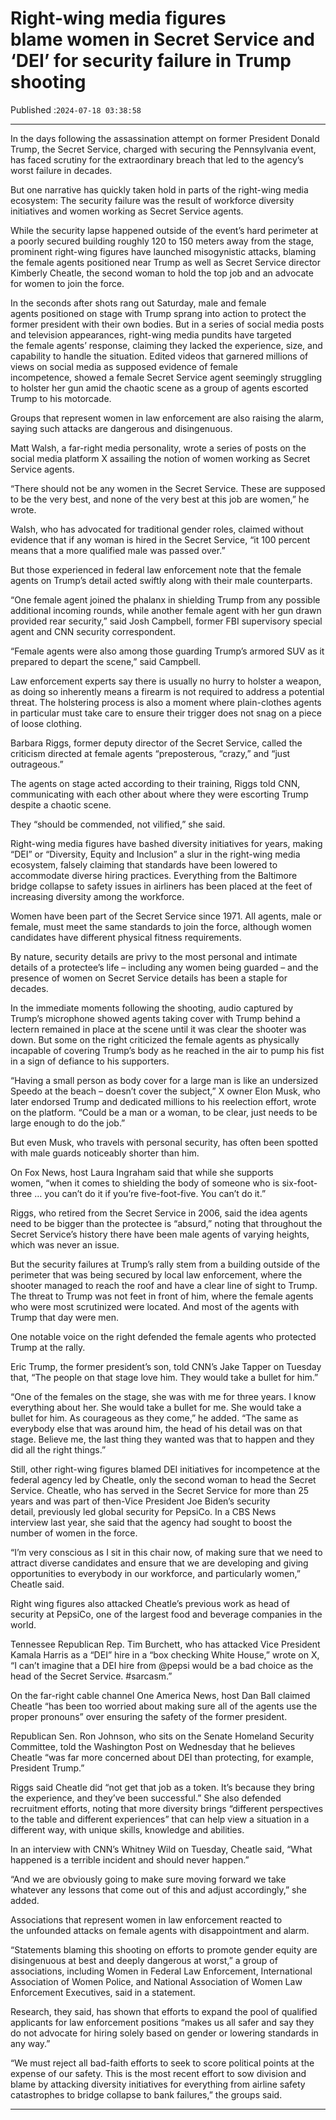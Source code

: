 # Right-wing media figures blame women in Secret Service and ‘DEI’ for security failure in Trump shooting

Published :`2024-07-18 03:38:58`

---

In the days following the assassination attempt on former President Donald Trump, the Secret Service, charged with securing the Pennsylvania event, has faced scrutiny for the extraordinary breach that led to the agency’s worst failure in decades.

But one narrative has quickly taken hold in parts of the right-wing media ecosystem: The security failure was the result of workforce diversity initiatives and women working as Secret Service agents.

While the security lapse happened outside of the event’s hard perimeter at a poorly secured building roughly 120 to 150 meters away from the stage, prominent right-wing figures have launched misogynistic attacks, blaming the female agents positioned near Trump as well as Secret Service director Kimberly Cheatle, the second woman to hold the top job and an advocate for women to join the force.

In the seconds after shots rang out Saturday, male and female agents positioned on stage with Trump sprang into action to protect the former president with their own bodies. But in a series of social media posts and television appearances, right-wing media pundits have targeted the female agents’ response, claiming they lacked the experience, size, and capability to handle the situation. Edited videos that garnered millions of views on social media as supposed evidence of female incompetence, showed a female Secret Service agent seemingly struggling to holster her gun amid the chaotic scene as a group of agents escorted Trump to his motorcade.

Groups that represent women in law enforcement are also raising the alarm, saying such attacks are dangerous and disingenuous.

Matt Walsh, a far-right media personality, wrote a series of posts on the social media platform X assailing the notion of women working as Secret Service agents.

“There should not be any women in the Secret Service. These are supposed to be the very best, and none of the very best at this job are women,” he wrote.

Walsh, who has advocated for traditional gender roles, claimed without evidence that if any woman is hired in the Secret Service, “it 100 percent means that a more qualified male was passed over.”

But those experienced in federal law enforcement note that the female agents on Trump’s detail acted swiftly along with their male counterparts.

“One female agent joined the phalanx in shielding Trump from any possible additional incoming rounds, while another female agent with her gun drawn provided rear security,” said Josh Campbell, former FBI supervisory special agent and CNN security correspondent.

“Female agents were also among those guarding Trump’s armored SUV as it prepared to depart the scene,” said Campbell.

Law enforcement experts say there is usually no hurry to holster a weapon, as doing so inherently means a firearm is not required to address a potential threat. The holstering process is also a moment where plain-clothes agents in particular must take care to ensure their trigger does not snag on a piece of loose clothing.

Barbara Riggs, former deputy director of the Secret Service, called the criticism directed at female agents “preposterous, “crazy,” and “just outrageous.”

The agents on stage acted according to their training, Riggs told CNN, communicating with each other about where they were escorting Trump despite a chaotic scene.

They “should be commended, not vilified,” she said.

Right-wing media figures have bashed diversity initiatives for years, making “DEI” or “Diversity, Equity and Inclusion” a slur in the right-wing media ecosystem, falsely claiming that standards have been lowered to accommodate diverse hiring practices. Everything from the Baltimore bridge collapse to safety issues in airliners has been placed at the feet of increasing diversity among the workforce.

Women have been part of the Secret Service since 1971. All agents, male or female, must meet the same standards to join the force, although women candidates have different physical fitness requirements.

By nature, security details are privy to the most personal and intimate details of a protectee’s life – including any women being guarded – and the presence of women on Secret Service details has been a staple for decades.

In the immediate moments following the shooting, audio captured by Trump’s microphone showed agents taking cover with Trump behind a lectern remained in place at the scene until it was clear the shooter was down. But some on the right criticized the female agents as physically incapable of covering Trump’s body as he reached in the air to pump his fist in a sign of defiance to his supporters.

“Having a small person as body cover for a large man is like an undersized Speedo at the beach – doesn’t cover the subject,” X owner Elon Musk, who later endorsed Trump and dedicated millions to his reelection effort, wrote on the platform. “Could be a man or a woman, to be clear, just needs to be large enough to do the job.”

But even Musk, who travels with personal security, has often been spotted with male guards noticeably shorter than him.

On Fox News, host Laura Ingraham said that while she supports women, “when it comes to shielding the body of someone who is six-foot-three … you can’t do it if you’re five-foot-five. You can’t do it.”

Riggs, who retired from the Secret Service in 2006, said the idea agents need to be bigger than the protectee is “absurd,” noting that throughout the Secret Service’s history there have been male agents of varying heights, which was never an issue.

But the security failures at Trump’s rally stem from a building outside of the perimeter that was being secured by local law enforcement, where the shooter managed to reach the roof and have a clear line of sight to Trump. The threat to Trump was not feet in front of him, where the female agents who were most scrutinized were located. And most of the agents with Trump that day were men.

One notable voice on the right defended the female agents who protected Trump at the rally.

Eric Trump, the former president’s son, told CNN’s Jake Tapper on Tuesday that, “The people on that stage love him. They would take a bullet for him.”

“One of the females on the stage, she was with me for three years. I know everything about her. She would take a bullet for me. She would take a bullet for him. As courageous as they come,” he added. “The same as everybody else that was around him, the head of his detail was on that stage. Believe me, the last thing they wanted was that to happen and they did all the right things.”

Still, other right-wing figures blamed DEI initiatives for incompetence at the federal agency led by Cheatle, only the second woman to head the Secret Service. Cheatle, who has served in the Secret Service for more than 25 years and was part of then-Vice President Joe Biden’s security detail, previously led global security for PepsiCo. In a CBS News interview last year, she said that the agency had sought to boost the number of women in the force.

“I’m very conscious as I sit in this chair now, of making sure that we need to attract diverse candidates and ensure that we are developing and giving opportunities to everybody in our workforce, and particularly women,” Cheatle said.

Right wing figures also attacked Cheatle’s previous work as head of security at PepsiCo, one of the largest food and beverage companies in the world.

Tennessee Republican Rep. Tim Burchett, who has attacked Vice President Kamala Harris as a “DEI” hire in a “box checking White House,” wrote on X, “I can’t imagine that a DEI hire from @pepsi would be a bad choice as the head of the Secret Service. #sarcasm.”

On the far-right cable channel One America News, host Dan Ball claimed Cheatle “has been too worried about making sure all of the agents use the proper pronouns” over ensuring the safety of the former president.

Republican Sen. Ron Johnson, who sits on the Senate Homeland Security Committee, told the Washington Post on Wednesday that he believes Cheatle “was far more concerned about DEI than protecting, for example, President Trump.”

Riggs said Cheatle did “not get that job as a token. It’s because they bring the experience, and they’ve been successful.” She also defended recruitment efforts, noting that more diversity brings “different perspectives to the table and different experiences” that can help view a situation in a different way, with unique skills, knowledge and abilities.

In an interview with CNN’s Whitney Wild on Tuesday, Cheatle said, “What happened is a terrible incident and should never happen.”

“And we are obviously going to make sure moving forward we take whatever any lessons that come out of this and adjust accordingly,” she added.

Associations that represent women in law enforcement reacted to the unfounded attacks on female agents with disappointment and alarm.

“Statements blaming this shooting on efforts to promote gender equity are disingenuous at best and deeply dangerous at worst,” a group of associations, including Women in Federal Law Enforcement, International Association of Women Police, and National Association of Women Law Enforcement Executives, said in a statement.

Research, they said, has shown that efforts to expand the pool of qualified applicants for law enforcement positions “makes us all safer and say they do not advocate for hiring solely based on gender or lowering standards in any way.”

“We must reject all bad-faith efforts to seek to score political points at the expense of our safety. This is the most recent effort to sow division and blame by attacking diversity initiatives for everything from airline safety catastrophes to bridge collapse to bank failures,” the groups said.

---

